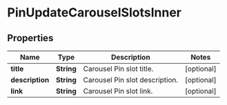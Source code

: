 

# PinUpdateCarouselSlotsInner

## Properties

Name | Type | Description | Notes
------------ | ------------- | ------------- | -------------
**title** | **String** | Carousel Pin slot title. |  [optional]
**description** | **String** | Carousel Pin slot description. |  [optional]
**link** | **String** | Carousel Pin slot link. |  [optional]




